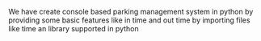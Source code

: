 We have create console based parking management system in python by providing some basic features like in time and out time by importing files like time an library supported in python
